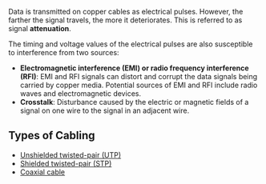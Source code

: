 Data is transmitted on copper cables as electrical pulses. However, the farther the signal travels, the more it deteriorates. This is referred to as signal **attenuation**.

The timing and voltage values of the electrical pulses are also susceptible to interference from two sources:

- **Electromagnetic interference (EMI) or radio frequency interference (RFI)**: EMI and RFI signals can distort and corrupt the data signals being carried by copper media. Potential sources of EMI and RFI include radio waves and electromagnetic devices.
- **Crosstalk**: Disturbance caused by the electric or magnetic fields of a signal on one wire to the signal in an adjacent wire.

## Types of Cabling

- [Unshielded twisted-pair (UTP)](Unshielded%20twisted-pair%20(UTP).md)
- [Shielded twisted-pair (STP)](Shielded%20twisted-pair%20(STP).md)
- [Coaxial cable](Coaxial%20cable.md)
